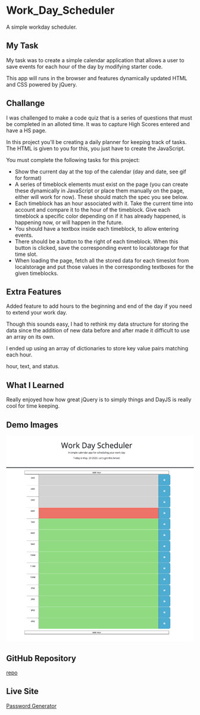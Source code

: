 # Work_Day_Scheduler

A simple workday scheduler.

## My Task

My task was to create a simple calendar application that allows a user to save events for each hour of the day by modifying starter code. 

This app will runs in the browser and features dynamically updated HTML and CSS powered by jQuery.

## Challange

I was challenged to make a code quiz that is a series of questions that must be completed in an alloted time. It was to capture High Scores entered and have a HS page.

In this project you'll be creating a daily planner for keeping track of tasks. The HTML is given to you for this, you just have to create the JavaScript.

You must complete the following tasks for this project:

* Show the current day at the top of the calendar (day and date, see gif for format)
* A series of timeblock elements must exist on the page (you can create these dynamically in JavaScript or place them manually on the page, either will work for now). These should match the spec you see below.
* Each timeblock has an hour associated with it. Take the current time into account and compare it to the hour of the timeblock. Give each timeblock a specific color depending on if it has already happened, is happening now, or will happen in the future.
* You should have a textbox inside each timeblock, to allow entering events.
* There should be a button to the right of each timeblock. When this button is clicked, save the corresponding event to localstorage for that time slot.
* When loading the page, fetch all the stored data for each timeslot from localstorage and put those values in the corresponding textboxes for the given timeblocks.

## Extra Features

Added feature to add hours to the beginning and end of the day if you need to extend your work day.

Though this sounds easy, I had to rethink my data structure for storing the data since the addition of new data before and after made it difficult to use an array on its own. 

I ended up using an array of dictionaries to store key value pairs matching each hour. 

hour, text, and status.


## What I Learned

Really enjoyed how how great jQuery is to simply things and DayJS is really cool for time keeping. 

## Demo Images

![demo](./assets/Screenshot%202023-05-29%20at%206.50.33%20AM.png)



## GitHub Repository

[repo](https://github.com/1willcobb/Work_Day_Scheduler)

## Live Site

[Password Generator](https://1willcobb.github.io/Work_Day_Scheduler/)